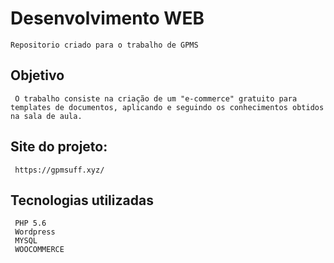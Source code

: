      
# Desenvolvimento WEB
    Repositorio criado para o trabalho de GPMS
## Objetivo
     O trabalho consiste na criação de um "e-commerce" gratuito para templates de documentos, aplicando e seguindo os conhecimentos obtidos na sala de aula.

## Site do projeto: 
     https://gpmsuff.xyz/
     
## Tecnologias utilizadas
     PHP 5.6
     Wordpress
     MYSQL
     WOOCOMMERCE
